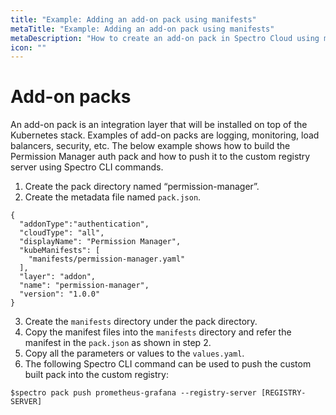 ```yaml
---
title: "Example: Adding an add-on pack using manifests"
metaTitle: "Example: Adding an add-on pack using manifests"
metaDescription: "How to create an add-on pack in Spectro Cloud using manifests"
icon: ""
---
```


# Add-on packs

An add-on pack is an integration layer that will be installed on top of the Kubernetes stack. Examples of add-on packs are logging, monitoring, load balancers, security, etc. The below example shows how to build the Permission Manager auth pack and how to push it to the custom registry server using Spectro CLI commands.

1. Create the pack directory named “permission-manager”.
2. Create the metadata file named `pack.json`.
```
{
  "addonType":"authentication",
  "cloudType": "all",
  "displayName": "Permission Manager",
  "kubeManifests": [
    "manifests/permission-manager.yaml"
  ],
  "layer": "addon",
  "name": "permission-manager",
  "version": "1.0.0"
}
```

3. Create the `manifests` directory under the pack directory.
4. Copy the manifest files into the `manifests` directory and refer the manifest in the `pack.json` as shown in step 2.
5. Copy all the parameters or values to the `values.yaml`.
6. The following Spectro CLI command can be used to push the custom built pack into the custom registry:

```
$spectro pack push prometheus-grafana --registry-server [REGISTRY-SERVER]
```
